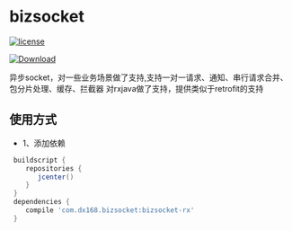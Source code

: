 # bizsocket

[![license](https://img.shields.io/hexpm/l/plug.svg)](https://raw.githubusercontent.com/baidao/tinker-manager/master/LICENSE)

[ ![Download](https://api.bintray.com/packages/typ0520/maven/com.dx168.patchsdk%3Apatchsdk/images/download.svg) ](https://bintray.com/typ0520/maven/com.dx168.bizsocket%3Abizsocket-rx/_latestVersion)

异步socket，对一些业务场景做了支持,支持一对一请求、通知、串行请求合并、包分片处理、缓存、拦截器
对rxjava做了支持，提供类似于retrofit的支持

## 使用方式
- 1、添加依赖
````gradle
 buildscript {
    repositories {
       jcenter()
    }
 }
 dependencies {
    compile 'com.dx168.bizsocket:bizsocket-rx'
 }
````

